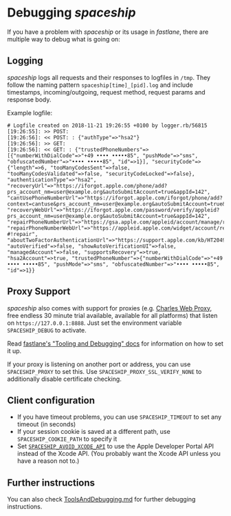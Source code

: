 # Debugging _spaceship_

If you have a problem with _spaceship_ or its usage in _fastlane_, there are multiple way to debug what is going on:

## Logging

_spaceship_ logs all requests and their responses to logfiles in `/tmp`. They follow the naming pattern `spaceship[time]_[pid].log` and include timestamps, incoming/outgoing, request method, request params and response body.  
  
Example logfile:

```
# Logfile created on 2018-11-21 19:26:55 +0100 by logger.rb/56815
[19:26:55]: >> POST:  
[19:26:56]: << POST: : {"authType"=>"hsa2"}
[19:26:56]: >> GET:  
[19:26:56]: << GET: : {"trustedPhoneNumbers"=>[{"numberWithDialCode"=>"+49 •••• •••••85", "pushMode"=>"sms", "obfuscatedNumber"=>"•••• •••••85", "id"=>1}], "securityCode"=>{"length"=>6, "tooManyCodesSent"=>false, "tooManyCodesValidated"=>false, "securityCodeLocked"=>false}, "authenticationType"=>"hsa2", "recoveryUrl"=>"https://iforgot.apple.com/phone/add?prs_account_nm=user@example.org&autoSubmitAccount=true&appId=142", "cantUsePhoneNumberUrl"=>"https://iforgot.apple.com/iforgot/phone/add?context=cantuse&prs_account_nm=user@example.org&autoSubmitAccount=true&appId=142", "recoveryWebUrl"=>"https://iforgot.apple.com/password/verify/appleid?prs_account_nm=user@example.org&autoSubmitAccount=true&appId=142", "repairPhoneNumberUrl"=>"https://gsa.apple.com/appleid/account/manage/repair/verify/phone", "repairPhoneNumberWebUrl"=>"https://appleid.apple.com/widget/account/repair?#!repair", "aboutTwoFactorAuthenticationUrl"=>"https://support.apple.com/kb/HT204921", "autoVerified"=>false, "showAutoVerificationUI"=>false, "managedAccount"=>false, "supportsRecovery"=>true, "hsa2Account"=>true, "trustedPhoneNumber"=>{"numberWithDialCode"=>"+49 •••• •••••85", "pushMode"=>"sms", "obfuscatedNumber"=>"•••• •••••85", "id"=>1}}
```

## Proxy Support

_spaceship_ also comes with support for proxies (e.g. [Charles Web Proxy](https://www.charlesproxy.com/), free endless 30 minute trial available, available for all platforms) that listen on `https://127.0.0.1:8888`. Just set the environment variable `SPACESHIP_DEBUG` to activate.  

Read [fastlane's "Tooling and Debugging" docs](https://github.com/fastlane/fastlane/blob/master/ToolsAndDebugging.md) for information on how to set it up.

If your proxy is listening on another port or address, you can use `SPACESHIP_PROXY` to set this. Use `SPACESHIP_PROXY_SSL_VERIFY_NONE` to additionally disable certificate checking.

## Client configuration

- If you have timeout problems, you can use `SPACESHIP_TIMEOUT` to set any timeout (in seconds)
- If your session cookie is saved at a different path, use `SPACESHIP_COOKIE_PATH` to specify it
- Set [`SPACESHIP_AVOID_XCODE_API`](https://github.com/fastlane/fastlane/pull/8359) to use the Apple Developer Portal API instead of the Xcode API. (You probably want the Xcode API unless you have a reason not to.)

## Further instructions

You can also check [ToolsAndDebugging.md](https://github.com/fastlane/fastlane/blob/master/ToolsAndDebugging.md#debugging-and-patching-spaceship-issues) for further debugging instructions.

